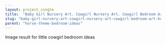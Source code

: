 ```yaml
---
layout: project_single
title:  "Baby Girl Nursery Art. Cowgirl Nursery Art. Cowgirl Bedroom Art - Horse Nursery Art. Horse Nursery Decor. Cowgirl Decor. Pink Brown (NS-156)"
slug: "baby-girl-nursery-art-cowgirl-nursery-art-cowgirl-bedroom-art-horse-nursery-art-horse"
parent: "horse-theme-bedroom-ideas"
---
```

Image result for little cowgirl bedroom ideas